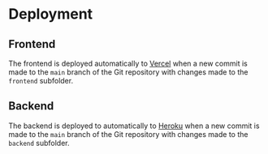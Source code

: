 # Deployment

## Frontend
The frontend is deployed automatically to [Vercel](https://vercel.com/) when a new commit is made to the `main` branch of the Git repository with changes made to the `frontend` subfolder.

## Backend
The backend is deployed to automatically to [Heroku](https://www.heroku.com/) when a new commit is made to the `main` branch of the Git repository with changes made to the `backend` subfolder.